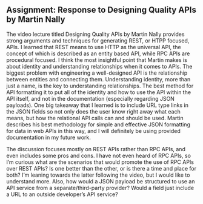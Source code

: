 ## Assignment: Response to Designing Quality APIs by Martin Nally
The video lecture titled Designing Quality APIs by Martin Nally provides strong arguments and techniques for generating REST, or HTPP focused, APIs.  I learned that REST means to use HTTP as the universal API, the concept of which is described as an entity based API, while RPC APIs are procedural focused.  I think the most insightful point that Martin makes is about identity and understanding relationships when it comes to APIs.  The biggest problem with engineering a well-designed API is the relationship between entities and connecting them.  Understanding identity, more than just a name, is the key to understanding relationships.  The best method for API formatting it to put all of the identity and how to use the API within the API itself, and not in the documentation (especially regarding JSON payloads).  One big takeaway that I learned is to include URL type links in the JSON fields so not only does the user know right away what each means, but how the relational API calls can and should be used.  Martin describes his best methodology for simple and effective JSON formatting for data in web APIs in this way, and I will definitely be using provided documentation in my future work.

The discussion focuses mostly on REST APIs rather than RPC APIs, and even includes some pros and cons.  I have not even heard of RPC APIs, so I’m curious what are the scenarios that would promote the use of RPC APIs over REST APIs?  Is one better than the other, or is there a time and place for both?  I’m leaning towards the latter following the video, but I would like to understand more.  Also, how would a JSON payload be structured to use an API service from a separate/third-party provider?  Would a field just include a URL to an outside developer’s API service?  
